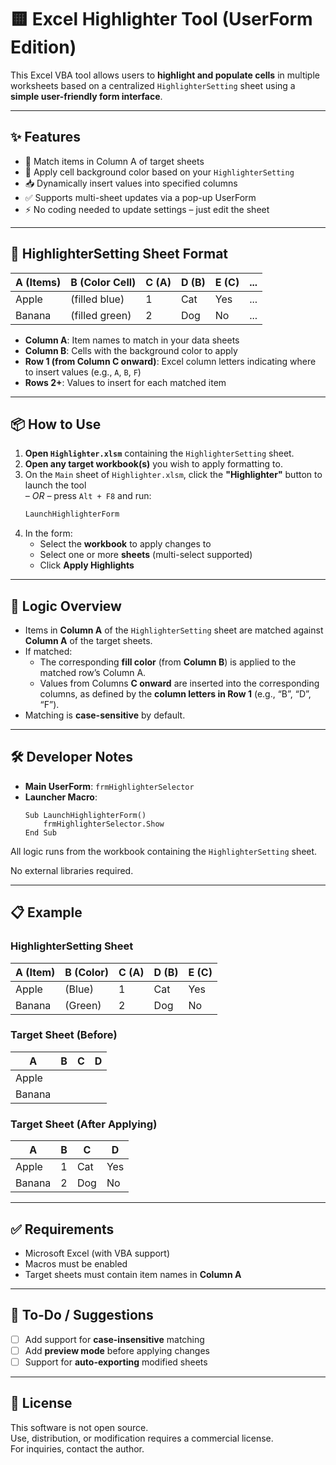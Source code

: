 # 🟨 Excel Highlighter Tool (UserForm Edition)

This Excel VBA tool allows users to **highlight and populate cells** in multiple worksheets based on a centralized `HighlighterSetting` sheet using a **simple user-friendly form interface**.

---

## ✨ Features

- 🎯 Match items in Column A of target sheets
- 🎨 Apply cell background color based on your `HighlighterSetting`
- 📥 Dynamically insert values into specified columns
- ✅ Supports multi-sheet updates via a pop-up UserForm
- ⚡ No coding needed to update settings – just edit the sheet

---

## 📄 HighlighterSetting Sheet Format

| A (Items) | B (Color Cell) | C (A) | D (B) | E (C) | ... |
|-----------|----------------|-------|-------|-------|-----|
| Apple     | (filled blue)  | 1     | Cat   | Yes   | ... |
| Banana    | (filled green) | 2     | Dog   | No    | ... |

- **Column A**: Item names to match in your data sheets
- **Column B**: Cells with the background color to apply
- **Row 1 (from Column C onward)**: Excel column letters indicating where to insert values (e.g., `A`, `B`, `F`)
- **Rows 2+**: Values to insert for each matched item

---

## 📦 How to Use

1. **Open `Highlighter.xlsm`** containing the `HighlighterSetting` sheet.
2. **Open any target workbook(s)** you wish to apply formatting to.
3. On the `Main` sheet of `Highlighter.xlsm`, click the **"Highlighter"** button to launch the tool  
   *– OR –* press `Alt + F8` and run:
   ```vb
   LaunchHighlighterForm
   
4. In the form:
   - Select the **workbook** to apply changes to
   - Select one or more **sheets** (multi-select supported)
   - Click **Apply Highlights**

---

## 🧠 Logic Overview

- Items in **Column A** of the `HighlighterSetting` sheet are matched against **Column A** of the target sheets.
- If matched:
  - The corresponding **fill color** (from **Column B**) is applied to the matched row’s Column A.
  - Values from Columns **C onward** are inserted into the corresponding columns, as defined by the **column letters in Row 1** (e.g., “B”, “D”, “F”).
- Matching is **case-sensitive** by default.

---

## 🛠 Developer Notes

- **Main UserForm**: `frmHighlighterSelector`
- **Launcher Macro**:
  ```vba
  Sub LaunchHighlighterForm()
      frmHighlighterSelector.Show
  End Sub
All logic runs from the workbook containing the `HighlighterSetting` sheet.

No external libraries required.

---

## 📋 Example

### HighlighterSetting Sheet

| A (Item) | B (Color) | C (A) | D (B) | E (C) |
|----------|-----------|--------|--------|--------|
| Apple    | (Blue)    | 1      | Cat    | Yes    |
| Banana   | (Green)   | 2      | Dog    | No     |

### Target Sheet (Before)

| A       | B | C | D |
|---------|---|---|---|
| Apple   |   |   |   |
| Banana  |   |   |   |

### Target Sheet (After Applying)

| A       | B | C   | D    |
|---------|---|-----|------|
| Apple   | 1 | Cat | Yes  |
| Banana  | 2 | Dog | No   |

---

## ✅ Requirements

- Microsoft Excel (with VBA support)
- Macros must be enabled
- Target sheets must contain item names in **Column A**

---

## 🚧 To-Do / Suggestions

- [ ] Add support for **case-insensitive** matching
- [ ] Add **preview mode** before applying changes
- [ ] Support for **auto-exporting** modified sheets

---

## 📎 License

This software is not open source.  
Use, distribution, or modification requires a commercial license.  
For inquiries, contact the author.
